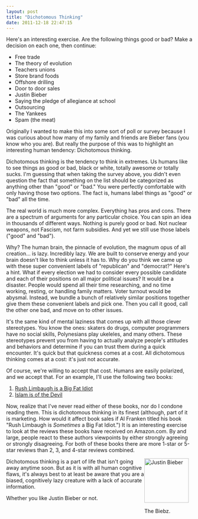 ```yaml
---
layout: post
title: "Dichotomous Thinking"
date: 2011-12-18 22:47:15
---
```


Here's an interesting exercise. Are the following things good or bad? Make a decision on each one, then continue:

*   Free trade
*   The theory of evolution
*   Teachers unions
*   Store brand foods
*   Offshore drilling
*   Door to door sales
*   Justin Bieber
*   Saying the pledge of allegiance at school
*   Outsourcing
*   The Yankees
*   Spam (the meat)

Originally I wanted to make this into some sort of poll or survey because I was curious about how many of my family and friends are Bieber fans (you know who you are). But really the purpose of this was to highlight an interesting human tendency: Dichotomous thinking.

Dichotomous thinking is the tendency to think in extremes. Us humans like to see things as good or bad, black or white, totally awesome or totally sucks. I'm guessing that when taking the survey above, you didn't even question the fact that something on the list should be categorized as anything other than "good" or "bad." You were perfectly comfortable with only having those two options. The fact is, humans label things as "good" or "bad" all the time.

The real world is much more complex. Everything has pros and cons. There are a spectrum of arguments for any particular choice. You can spin an idea in thousands of different ways. Nothing is purely good or bad. Not nuclear weapons, not Fascism, not farm subsidies. And yet we still use those labels ("good" and "bad").

Why? The human brain, the pinnacle of evolution, the magnum opus of all creation... is lazy. Incredibly lazy. We are built to conserve energy and your brain doesn't like to think unless it has to. Why do you think we came up with these super convenient labels of "republican" and "democrat?" Here's a hint. What if every election we had to consider every possible candidate and each of their positions on all major political issues? It would be a disaster. People would spend all their time researching, and no time working, resting, or handling family matters. Voter turnout would be abysmal. Instead, we bundle a bunch of relatively similar positions together give them these convenient labels and pick one. Then you call it good, call the other one bad, and move on to other issues.

It's the same kind of mental laziness that comes up with all those clever stereotypes. You know the ones: skaters do drugs, computer programmers have no social skills, Polynesians play ukeleles, and many others. These stereotypes prevent you from having to actually analyze people's attitudes and behaviors and determine if you can trust them during a quick encounter. It's quick but that quickness comes at a cost. All dichotomous thinking comes at a cost: it's just not accurate.

Of course, we're willing to accept that cost. Humans are easily polarized, and we accept that. For an example, I'll use the following two books:

1.  <a href="http://www.amazon.com/Rush-Limbaugh-Big-Fat-Idiot/dp/0440508649" target="_blank" rel="noopener noreferrer" title="Rush Limbaugh is a big Fat Idiot">Rush Limbaugh is a Big Fat Idiot</a>
2.  <a href="http://www.amazon.com/Islam-Is-of-the-Devil/dp/1616381728" target="_blank" rel="noopener noreferrer" title="Islam is of the Devil">Islam is of the Devil</a>

Now, realize that I've never read either of these books, nor do I condone reading them. This is dichotomous thinking in its finest (although, part of it is marketing. How would it affect book sales if Al Franken titled his book "Rush Limbaugh is *Sometimes* a Big Fat Idiot.") It is an interesting exercise to look at the reviews these books have received on Amazon.com. By and large, people react to these authors viewpoints by either strongly agreeing or strongly disagreeing. For both of these books there are more 1-star or 5-star reviews than 2, 3, and 4-star reviews combined.

<div style="width: 130px;float:right;">
  <a href="http://bryanbraun.com/2011/12/18/dichotomous-thinking/justin_bieber/" rel="attachment wp-att-866"><img alt="Justin Bieber" height="120" src="/assets/images/Justin_Bieber" title="Justin_Bieber" width="120" /></a><p>
    The Biebz.
  </p>
</div>

Dichotomous thinking is a part of life that isn't going away anytime soon. But as it is with all human cognitive flaws, it's always best to at least be aware that you are a biased, cognitively lazy creature with a lack of accurate information.

Whether you like Justin Bieber or not.
